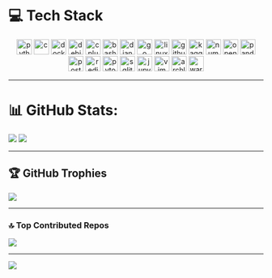 # 💻 Tech Stack




<div align="center">
  <img src="https://cdn.jsdelivr.net/gh/devicons/devicon/icons/python/python-original.svg" height="30" alt="python" />
  <img src="https://cdn.simpleicons.org/c/A8B9CC" height="30" alt="c" />
  <img src="https://cdn.simpleicons.org/docker/2496ED" height="30" alt="docker" />
  <img src="https://cdn.jsdelivr.net/gh/devicons/devicon/icons/debian/debian-original.svg" height="30" alt="debian" />
  <img src="https://cdn.jsdelivr.net/gh/devicons/devicon/icons/cplusplus/cplusplus-original.svg" height="30" alt="cplusplus" />
  <img src="https://cdn.simpleicons.org/gnubash/4EAA25" height="30" alt="bash" />
  <img src="https://cdn.simpleicons.org/django/092E20" height="30" alt="django" />
  <img src="https://cdn.jsdelivr.net/gh/devicons/devicon/icons/go/go-original.svg" height="30" alt="go" />
  <img src="https://cdn.jsdelivr.net/gh/devicons/devicon/icons/linux/linux-original.svg" height="30" alt="linux" />
  <img src="https://cdn.jsdelivr.net/gh/devicons/devicon/icons/github/github-original.svg" height="30" alt="github" />
  <img src="https://cdn.jsdelivr.net/gh/devicons/devicon/icons/kaggle/kaggle-original.svg" height="30" alt="kaggle" />
  <img src="https://cdn.jsdelivr.net/gh/devicons/devicon/icons/numpy/numpy-original.svg" height="30" alt="numpy" />
  <img src="https://cdn.jsdelivr.net/gh/devicons/devicon/icons/opencv/opencv-original.svg" height="30" alt="opencv" />
  <img src="https://cdn.jsdelivr.net/gh/devicons/devicon/icons/pandas/pandas-original.svg" height="30" alt="pandas" />
  <img src="https://cdn.jsdelivr.net/gh/devicons/devicon/icons/postgresql/postgresql-original.svg" height="30" alt="postgresql" />
  <img src="https://cdn.jsdelivr.net/gh/devicons/devicon/icons/redis/redis-original.svg" height="30" alt="redis" />
  <img src="https://cdn.jsdelivr.net/gh/devicons/devicon/icons/pytorch/pytorch-original.svg" height="30" alt="pytorch" />
  <img src="https://cdn.jsdelivr.net/gh/devicons/devicon/icons/sqlite/sqlite-original.svg" height="30" alt="sqlite" />
  <img src="https://cdn.jsdelivr.net/gh/devicons/devicon/icons/jupyter/jupyter-original.svg" height="30" alt="jupyter" />
  <img src="https://cdn.simpleicons.org/vim/019733" height="30" alt="vim" />
  <img src="https://cdn.svgporn.com/logos/archlinux.svg" height="30" alt="archlinux" />
  <img src="https://img.icons8.com/?size=100&id=R5sTZvq3fTDW&format=png&color=000000" height="30" alt="war thunder" />
</div>

---

# 📊 GitHub Stats:

![](https://github-readme-stats.vercel.app/api?username=mohammedaouamri5&theme=monokai&hide_border=false&include_all_commits=false&count_private=false)
![](https://github-readme-stats.vercel.app/api/top-langs/?username=mohammedaouamri5&theme=monokai&hide_border=false&layout=compact)

---

## 🏆 GitHub Trophies

![](https://github-profile-trophy.vercel.app/?username=mohammedaouamri5&theme=monokai&no-frame=false&no-bg=false&margin-w=4)

---

### 🔝 Top Contributed Repos

![](https://github-contributor-stats.vercel.app/api?username=mohammedaouamri5&limit=5&theme=dark&combine_all_yearly_contributions=true)

---

[![](https://visitcount.itsvg.in/api?id=mohammedaouamri5&icon=4&color=6)](https://visitcount.itsvg.in)

<!-- Proudly created with GPRM ( https://gprm.itsvg.in ) -->
